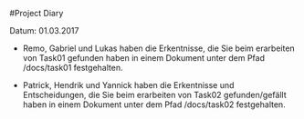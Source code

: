 #Project Diary

Datum: 01.03.2017
- Remo, Gabriel und Lukas haben die Erkentnisse, die Sie beim erarbeiten von Task01 
gefunden haben in einem Dokument unter dem Pfad /docs/task01 festgehalten.

- Patrick, Hendrik und Yannick haben die Erkentnisse und Entscheidungen, die Sie beim erarbeiten von Task02 
gefunden/gefällt haben in einem Dokument unter dem Pfad /docs/task02 festgehalten.
